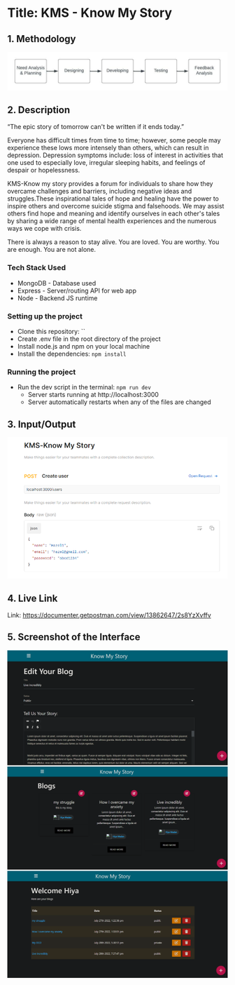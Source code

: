 # Title: KMS - Know My Story

## 1. Methodology

![](images/Methodology.png)

## 2. Description
“The epic story of tomorrow can't be written if it ends today.”

Everyone has difficult times from time to time; however, some people may experience these lows more intensely than others, which can result in depression. Depression symptoms include: loss of interest in activities that one used to especially love, irregular sleeping habits, and feelings of despair or hopelessness. 

KMS-Know my story provides a forum for individuals to share how they overcame challenges and barriers, including negative ideas and struggles.These inspirational tales of hope and healing have the power to inspire others and overcome suicide stigma and falsehoods. We may assist others find hope and meaning and identify ourselves in each other's tales by sharing a wide range of mental health experiences and the numerous ways we cope with crisis.

There is always a reason to stay alive. You are loved. You are worthy. You are enough. You are not alone.

### Tech Stack Used

- MongoDB - Database used
- Express - Server/routing API for web app
- Node - Backend JS runtime

### Setting up the project

- Clone this repository: ``
- Create .env file in the root directory of the project
- Install node.js and npm on your local machine
- Install the dependencies: `npm install`

### Running the project

- Run the dev script in the terminal: `npm run dev`
  - Server starts running at http://localhost:3000
  - Server automatically restarts when any of the files are changed

## 3. Input/Output
![](images/kms4.png)


## 4. Live Link

Link: https://documenter.getpostman.com/view/13862647/2s8YzXvffv

## 5. Screenshot of the Interface
![](images/kms2.png)
![](images/kms3.png)
![](images/kms1.png)



